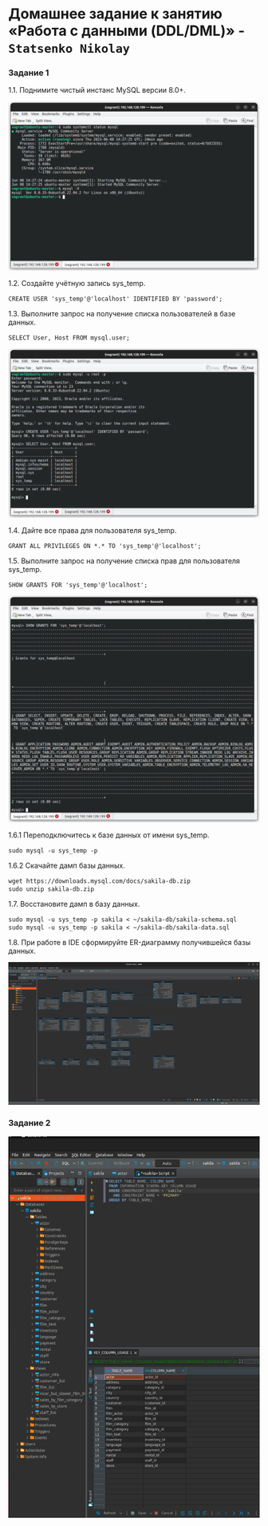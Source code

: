# Домашнее задание к занятию «Работа с данными (DDL/DML)» - `Statsenko Nikolay`

### Задание 1

1.1. Поднимите чистый инстанс MySQL версии 8.0+.

![Task1_1](https://raw.githubusercontent.com/Pookson/sys-pattern-homework/main/img/12.2/ddl_task1_1.png)

1.2. Создайте учётную запись sys_temp.
```
CREATE USER 'sys_temp'@'localhost' IDENTIFIED BY 'password';
```
1.3. Выполните запрос на получение списка пользователей в базе данных.

```
SELECT User, Host FROM mysql.user;
```

![Task1_2](https://raw.githubusercontent.com/Pookson/sys-pattern-homework/main/img/12.2/ddl_task1_2.png)

1.4. Дайте все права для пользователя sys_temp.
```
GRANT ALL PRIVILEGES ON *.* TO 'sys_temp'@'localhost';
```

1.5. Выполните запрос на получение списка прав для пользователя sys_temp. 
```
SHOW GRANTS FOR 'sys_temp'@'localhost';
```
![Task1_3](https://raw.githubusercontent.com/Pookson/sys-pattern-homework/main/img/12.2/ddl_task1_3.png)

1.6.1 Переподключитесь к базе данных от имени sys_temp.
```
sudo mysql -u sys_temp -p
```
1.6.2 Cкачайте дамп базы данных.
```
wget https://downloads.mysql.com/docs/sakila-db.zip
sudo unzip sakila-db.zip
```
1.7. Восстановите дамп в базу данных.
```
sudo mysql -u sys_temp -p sakila < ~/sakila-db/sakila-schema.sql
sudo mysql -u sys_temp -p sakila < ~/sakila-db/sakila-data.sql
```

1.8. При работе в IDE сформируйте ER-диаграмму получившейся базы данных.

![Task1_4](https://raw.githubusercontent.com/Pookson/sys-pattern-homework/main/img/12.2/ddl_task1_4.png)

### Задание 2

![Task2](https://raw.githubusercontent.com/Pookson/sys-pattern-homework/main/img/12.2/ddl_task2.png)
